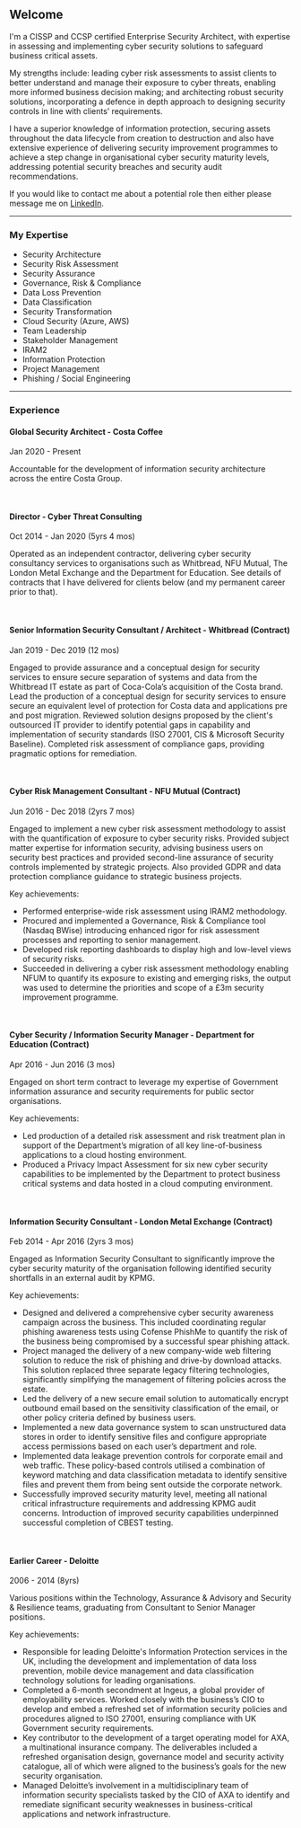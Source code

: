 ## Welcome

I'm a CISSP and CCSP certified Enterprise Security Architect, with expertise in assessing and implementing cyber security solutions to safeguard business critical assets.

My strengths include: leading cyber risk assessments to assist clients to better understand and manage their exposure to cyber threats, enabling more informed business decision making; and architecting robust security solutions, incorporating a defence in depth approach to designing security controls in line with clients’ requirements.

I have a superior knowledge of information protection, securing assets throughout the data lifecycle from creation to destruction and also have extensive experience of delivering security improvement programmes to achieve a step change in organisational cyber security maturity levels, addressing potential security breaches and security audit recommendations.

If you would like to contact me about a potential role then either please message me on [LinkedIn](https://www.linkedin.com/in/matthewrwadams/).

*****

### My Expertise
- Security Architecture
- Security Risk Assessment
- Security Assurance
- Governance, Risk & Compliance
- Data Loss Prevention
- Data Classification
- Security Transformation
- Cloud Security (Azure, AWS) 
- Team Leadership
- Stakeholder Management
- IRAM2
- Information Protection
- Project Management
- Phishing / Social Engineering

*****

### Experience
#### Global Security Architect - Costa Coffee
Jan 2020 - Present

Accountable for the development of information security architecture across the entire Costa Group.

<br>

#### Director - Cyber Threat Consulting
Oct 2014 - Jan 2020 (5yrs 4 mos)

Operated as an independent contractor, delivering cyber security consultancy services to organisations such as Whitbread, NFU Mutual, The London Metal Exchange and the Department for Education. See details of contracts that I have delivered for clients below (and my permanent career prior to that).

<br>

#### Senior Information Security Consultant / Architect - Whitbread (Contract)
Jan 2019 - Dec 2019 (12 mos)

Engaged to provide assurance and a conceptual design for security services to ensure secure separation of systems and data from the Whitbread IT estate as part of Coca-Cola’s acquisition of the Costa brand. Lead the production of a conceptual design for security services to ensure secure an equivalent level of protection for Costa data and applications pre and post migration. Reviewed solution designs proposed by the client's outsourced IT provider to identify potential gaps in capability and implementation of security standards (ISO 27001, CIS & Microsoft Security Baseline). Completed risk assessment of compliance gaps, providing pragmatic options for remediation.

<br>

#### Cyber Risk Management Consultant - NFU Mutual (Contract)
Jun 2016 - Dec 2018 (2yrs 7 mos)

Engaged to implement a new cyber risk assessment methodology to assist with the quantification of exposure to cyber security risks. Provided subject matter expertise for information security, advising business users on security best practices and provided second-line assurance of security controls implemented by strategic projects. Also provided GDPR and data protection compliance guidance to strategic business projects.

Key achievements:
- Performed enterprise-wide risk assessment using IRAM2 methodology.
- Procured and implemented a Governance, Risk & Compliance tool (Nasdaq BWise) introducing enhanced rigor for risk assessment processes and reporting to senior management.
- Developed risk reporting dashboards to display high and low-level views of security risks.
- Succeeded in delivering a cyber risk assessment methodology enabling NFUM to quantify its exposure to existing and emerging risks, the output was used to determine the priorities and scope of a £3m security improvement programme.

<br>

#### Cyber Security / Information Security Manager - Department for Education (Contract)
Apr 2016 - Jun 2016 (3 mos)

Engaged on short term contract to leverage my expertise of Government information assurance and security requirements for public sector organisations.

Key achievements:
- Led production of a detailed risk assessment and risk treatment plan in support of the Department’s migration of all key line-of-business applications to a cloud hosting environment.
- Produced a Privacy Impact Assessment for six new cyber security capabilities to be implemented by the Department to protect business critical systems and data hosted in a cloud computing environment.

<br>

#### Information Security Consultant - London Metal Exchange (Contract)
Feb 2014 - Apr 2016 (2yrs 3 mos)

Engaged as Information Security Consultant to significantly improve the cyber security maturity of the organisation following identified security shortfalls in an external audit by KPMG.

Key achievements:
- Designed and delivered a comprehensive cyber security awareness campaign across the business. This included coordinating regular phishing awareness tests using Cofense PhishMe to quantify the risk of the business being compromised by a successful spear phishing attack.
- Project managed the delivery of a new company-wide web filtering solution to reduce the risk of phishing and drive-by download attacks. This solution replaced three separate legacy filtering technologies, significantly simplifying the management of filtering policies across the estate.
- Led the delivery of a new secure email solution to automatically encrypt outbound email based on the sensitivity classification of the email, or other policy criteria defined by business users.
- Implemented a new data governance system to scan unstructured data stores in order to identify sensitive files and configure appropriate access permissions based on each user’s department and role.
- Implemented data leakage prevention controls for corporate email and web traffic. These policy-based controls utilised a combination of keyword matching and data classification metadata to identify sensitive files and prevent them from being sent outside the corporate network.
- Successfully improved security maturity level, meeting all national critical infrastructure requirements and addressing KPMG audit concerns. Introduction of improved security capabilities underpinned successful completion of CBEST testing.

<br>

#### Earlier Career - Deloitte
2006 - 2014 (8yrs)

Various positions within the Technology, Assurance & Advisory and Security & Resilience teams, graduating from Consultant to Senior Manager positions.

Key achievements:
- Responsible for leading Deloitte's Information Protection services in the UK, including the development and implementation of data loss prevention, mobile device management and data classification technology solutions for leading organisations.
- Completed a 6-month secondment at Ingeus, a global provider of employability services. Worked closely with the business’s CIO to develop and embed a refreshed set of information security policies and procedures aligned to ISO 27001, ensuring compliance with UK Government security requirements.
- Key contributor to the development of a target operating model for AXA, a multinational insurance company. The deliverables included a refreshed organisation design, governance model and security activity catalogue, all of which were aligned to the business’s goals for the new security organisation.
- Managed Deloitte’s involvement in a multidisciplinary team of information security specialists tasked by the CIO of AXA to identify and remediate significant security weaknesses in business-critical applications and network infrastructure.
